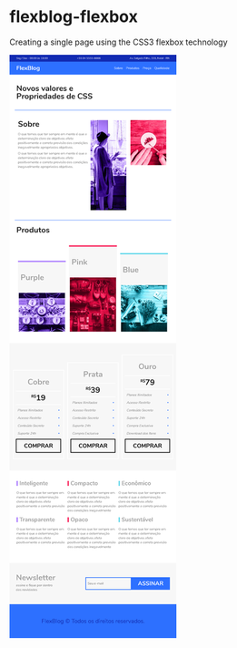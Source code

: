 # flexblog-flexbox
Creating a single page using the CSS3 flexbox technology

![Alt text](assets/images/Page.png?raw=true "Page complet")
